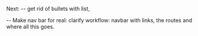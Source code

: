 Next: 
-- get rid of bullets with list, 

-- Make nav bar for real: clarify workflow: navbar with links, the routes and where all this goes. 